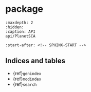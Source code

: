 # package

```{toctree}
:maxdepth: 2
:hidden:
:caption: API
api/PlanetSCA
```

```{include} ../README.md
:start-after: <!-- SPHINX-START -->
```

## Indices and tables

- {ref}`genindex`
- {ref}`modindex`
- {ref}`search`
